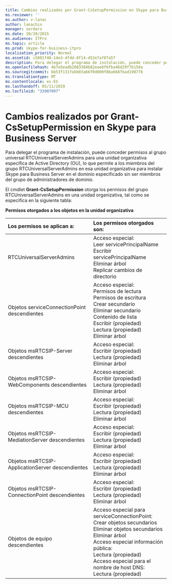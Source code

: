 ```yaml
---
title: Cambios realizados por Grant-CsSetupPermission en Skype para Business Server
ms.reviewer: ''
ms.author: v-lanac
author: lanachin
manager: serdars
ms.date: 10/20/2015
ms.audience: ITPro
ms.topic: article
ms.prod: skype-for-business-itpro
localization_priority: Normal
ms.assetid: c5801f48-14e3-4fdd-8f14-d52e7af07a57
description: Para delegar el programa de instalación, puede conceder permisos al grupo universal RTCUniversalServerAdmins para una unidad organizativa específica de Active Directory (OU), lo que permite a los miembros del grupo RTCUniversalServerAdmins en esa unidad organizativa para instalar Skype para Business Server en el dominio especificado sin ser miembros del grupo de administradores de dominio.
ms.openlocfilehash: 4b7e5eadb2083384b82eae6f6fba46d29f7b158a
ms.sourcegitcommit: bb53f131fabb03a66f0d000f8ba668fbad190778
ms.translationtype: MT
ms.contentlocale: es-ES
ms.lasthandoff: 05/11/2019
ms.locfileid: "33907097"
---
```

# <a name="changes-made-by-grant-cssetuppermission-in-skype-for-business-server"></a>Cambios realizados por Grant-CsSetupPermission en Skype para Business Server
 
Para delegar el programa de instalación, puede conceder permisos al grupo universal RTCUniversalServerAdmins para una unidad organizativa específica de Active Directory (OU), lo que permite a los miembros del grupo RTCUniversalServerAdmins en esa unidad organizativa para instalar Skype para Business Server en el dominio especificado sin ser miembros del grupo de administradores de dominio. 
  
El cmdlet **Grant-CsSetupPermission** otorga los permisos del grupo RTCUniversalServerAdmins en una unidad organizativa, tal como se especifica en la siguiente tabla:
  
**Permisos otorgados a los objetos en la unidad organizativa**

|**Los permisos se aplican a:**|**Los permisos otorgados son:**|
|:-----|:-----|
|RTCUniversalServerAdmins  <br/> | Acceso especial: <br/>  Leer servicePrincipalName <br/>  Escribir servicePrincipalName <br/>  Eliminar árbol <br/>  Replicar cambios de directorio <br/> |
|Objetos serviceConnectionPoint descendientes  <br/> | Acceso especial: <br/>  Permisos de lectura <br/>  Permisos de escritura <br/>  Crear secundario <br/>  Eliminar secundario <br/>  Contenido de lista <br/>  Escribir (propiedad) <br/>  Lectura (propiedad) <br/>  Eliminar árbol <br/> |
|Objetos msRTCSIP-Server descendientes  <br/> | Acceso especial: <br/>  Escribir (propiedad) <br/>  Lectura (propiedad) <br/>  Eliminar árbol <br/> |
|Objetos msRTCSIP-WebComponents descendientes  <br/> | Acceso especial: <br/>  Escribir (propiedad) <br/>  Lectura (propiedad) <br/>  Eliminar árbol <br/> |
|Objetos msRTCSIP-MCU descendientes  <br/> | Acceso especial: <br/>  Escribir (propiedad) <br/>  Lectura (propiedad) <br/>  Eliminar árbol <br/> |
|Objetos msRTCSIP-MediationServer descendientes  <br/> | Acceso especial: <br/>  Escribir (propiedad) <br/>  Lectura (propiedad) <br/>  Eliminar árbol <br/> |
|Objetos msRTCSIP-ApplicationServer descendientes  <br/> | Acceso especial: <br/>  Escribir (propiedad) <br/>  Lectura (propiedad) <br/>  Eliminar árbol <br/> |
|Objetos msRTCSIP-ConnectionPoint descendientes  <br/> | Acceso especial: <br/>  Escribir (propiedad) <br/>  Lectura (propiedad) <br/>  Eliminar árbol <br/> |
|Objetos de equipo descendientes  <br/> | Acceso especial para serviceConnectionPoint: <br/>  Crear objetos secundarios <br/>  Eliminar objetos secundarios <br/>  Eliminar árbol <br/>  Acceso especial información pública: <br/>  Lectura (propiedad) <br/>  Acceso especial para el nombre de host DNS: <br/>  Lectura (propiedad) <br/> |
   

